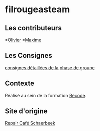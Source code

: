 # filrougeasteam

## Les contributeurs 

*[Olivier](https://github.com/oliviernchima)
*[Maxime](https://github.com/Mdelcham)


## Les Consignes

[consignes détaillées de la phase de groupe](https://github.com/becodeorg/Swartz-promo-3/blob/master/Projects/filrougeasteam.md)

## Contexte

Réalisé au sein de la formation [Becode](http://www.becode.org/).

## Site d'origine

[Repair Café Schaerbeek](https://sites.google.com/site/repaircafeschaerbeek/fr)

